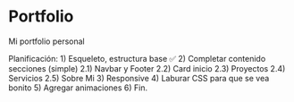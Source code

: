# Portfolio
Mi portfolio personal

Planificación:
    1) Esqueleto, estructura base ✅
    2) Completar contenido secciones (simple)
        2.1) Navbar y Footer
        2.2) Card inicio
        2.3) Proyectos
        2.4) Servicios
        2.5) Sobre Mi
    3) Responsive
    4) Laburar CSS para que se vea bonito
    5) Agregar animaciones
    6) Fin.    